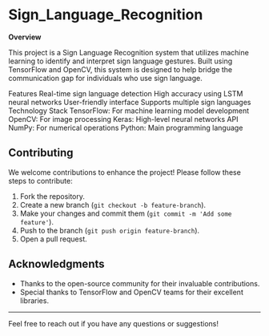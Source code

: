 # Sign_Language_Recognition
**Overview**

This project is a Sign Language Recognition system that utilizes machine learning to identify and interpret sign language gestures. Built using TensorFlow and OpenCV, this system is designed to help bridge the communication gap for individuals who use sign language.

Features
Real-time sign language detection
High accuracy using LSTM neural networks
User-friendly interface
Supports multiple sign languages
Technology Stack
TensorFlow: For machine learning model development
OpenCV: For image processing
Keras: High-level neural networks API
NumPy: For numerical operations
Python: Main programming language

## Contributing
We welcome contributions to enhance the project! Please follow these steps to contribute:

1. Fork the repository.
2. Create a new branch (`git checkout -b feature-branch`).
3. Make your changes and commit them (`git commit -m 'Add some feature'`).
4. Push to the branch (`git push origin feature-branch`).
5. Open a pull request.



## Acknowledgments
- Thanks to the open-source community for their invaluable contributions.
- Special thanks to TensorFlow and OpenCV teams for their excellent libraries.

---

Feel free to reach out if you have any questions or suggestions!
